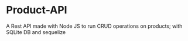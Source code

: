 # Product-API
A Rest API made with Node JS to run CRUD operations on products; with SQLite DB and sequelize 
